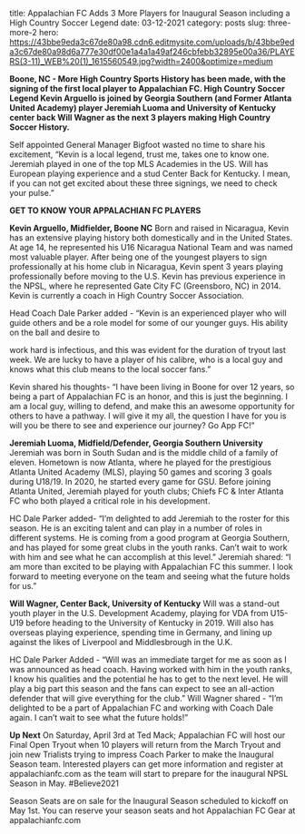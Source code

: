 title: Appalachian FC Adds 3 More Players for Inaugural Season including a High Country Soccer Legend
date: 03-12-2021
category: posts
slug: three-more-2
hero: https://43bbe9eda3c67de80a98.cdn6.editmysite.com/uploads/b/43bbe9eda3c67de80a98d6a777e30df00e1a4a1a49af246cbfebb32895e00a36/PLAYERS(3-11)_WEB%20(1)_1615560549.jpg?width=2400&optimize=medium


**Boone, NC - More High Country Sports History has been made, with the signing of the first local player to Appalachian FC. High Country Soccer Legend Kevin Arguello is joined by Georgia Southern (and Former Atlanta United Academy) player Jeremiah Luoma and University of Kentucky center back Will Wagner as the next 3 players making High Country Soccer History.**

Self appointed General Manager Bigfoot wasted no time to share his excitement, “Kevin is a local legend, trust me, takes one to know one. Jeremiah played in one of the top MLS Academies in the US. Will has European playing experience and a stud Center Back for Kentucky. I mean, if you can not get excited about these three signings, we need to check your pulse.” 

**GET TO KNOW YOUR APPALACHIAN FC PLAYERS** 

**Kevin Arguello, Midfielder, Boone NC**
Born and raised in Nicaragua, Kevin has an extensive playing history both domestically and in the United States. At age 14, he represented his U16 Nicaragua National Team and was named most valuable player. After being one of the youngest players to sign professionally at his home club in Nicaragua, Kevin spent 3 years playing professionally before moving to the U.S. Kevin has previous experience in the NPSL, where he represented Gate City FC (Greensboro, NC) in 2014. Kevin is currently a coach in High Country Soccer Association. 

Head Coach Dale Parker added - “Kevin is an experienced player who will guide others and be a role model for some of our younger guys. His ability on the ball and desire to

work hard is infectious, and this was evident for the duration of tryout last week. We are lucky to have a player of his calibre, who is a local guy and knows what this club means to the local soccer fans.” 


Kevin shared his thoughts- “I have been living in Boone for over 12 years, so being a part of Appalachian FC is an honor, and this is just the beginning. I am a local guy, willing to defend, and make this an awesome opportunity for others to have a pathway. I will give it my all, the question I have for you is will you be there to see and experience our journey? Go App FC!” 

**Jeremiah Luoma, Midfield/Defender, Georgia Southern University**
Jeremiah was born in South Sudan and is the middle child of a family of eleven. Hometown is now Atlanta, where he played for the prestigious Atlanta United Academy (MLS), playing 50 games and scoring 3 goals during U18/19. In 2020, he started every game for GSU. Before joining Atlanta United, Jeremiah played for youth clubs; Chiefs FC & Inter Atlanta FC who both played a critical role in his development. 

HC Dale Parker added- “I’m delighted to add Jeremiah to the roster for this season. He is an exciting talent and can play in a number of roles in different systems. He is coming from a good program at Georgia Southern, and has played for some great clubs in the youth ranks. Can’t wait to work with him and see what he can accomplish at this level.” 
Jeremiah shared: “I am more than excited to be playing with Appalachian FC this summer. I look forward to meeting everyone on the team and seeing what the future holds for us.” 

**Will Wagner, Center Back, University of Kentucky**
Will was a stand-out youth player in the U.S. Development Academy, playing for VDA from U15-U19 before heading to the University of Kentucky in 2019. Will also has overseas playing experience, spending time in Germany, and lining up against the likes of Liverpool and Middlesbrough in the U.K. 

HC Dale Parker Added - “Will was an immediate target for me as soon as I was announced as head coach. Having worked with him in the youth ranks, I know his qualities and the potential he has to get to the next level. He will play a big part this season and the fans can expect to see an all-action defender that will give everything for the club.”
Will Wagner shared - “I’m delighted to be a part of Appalachian FC and working with Coach Dale again. I can’t wait to see what the future holds!” 

**Up Next**
On Saturday, April 3rd at Ted Mack; Appalachian FC will host our Final Open Tryout when 10 players will return from the March Tryout and join new Trialists trying to impress Coach Parker to make the Inaugural Season team. Interested players can get more information and register at appalachianfc.com as the team will start to prepare for the inaugural NPSL Season in May. #Believe2021 

Season Seats are on sale for the Inaugural Season scheduled to kickoff on May 1st. You can reserve your season seats and hot Appalachian FC Gear at appalachianfc.com

